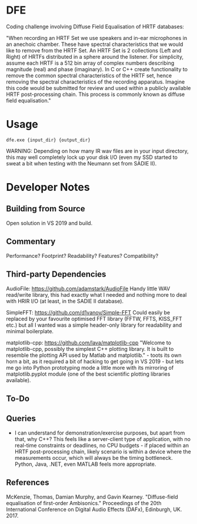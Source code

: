 # DFE

Coding challenge involving Diffuse Field Equalisation of HRTF databases:

"When recording an HRTF Set we use speakers and in-ear microphones in an anechoic chamber. These have spectral characteristics that we would like to remove from the HRTF Set. An HRTF Set is 2 collections (Left and Right) of HRTFs distributed in a sphere around the listener. For simplicity, assume each HRTF is a 512 bin array of complex numbers describing magnitude (real) and phase (imaginary). In C or C++ create functionality to remove the common spectral characteristics of the HRTF set, hence removing the spectral characteristics of the recording apparatus. Imagine this code would be submitted for review and used within a publicly available HRTF post-processing chain. This process is commonly known as diffuse field equalisation."

# Usage
`dfe.exe {input_dir} {output_dir}`

WARNING: Depending on how many IR wav files are in your input directory, this may well completely lock up your disk I/O (even my SSD started to sweat a bit when testing with the Neumann set from SADIE II).

# Developer Notes

## Building from Source
Open solution in VS 2019 and build.

## Commentary
Performance? Footprint? Readability? Features? Compatibility?

## Third-party Dependencies
AudioFile: https://github.com/adamstark/AudioFile Handy little WAV read/write library, this had exactly what I needed and nothing more to deal with HRIR I/O (at least, in the SADIE II database).

SimpleFFT: https://github.com/d1vanov/Simple-FFT Could easily be replaced by your favourite optimised FFT library (FFTW, FFTS, KISS_FFT etc.) but all I wanted was a simple header-only library for readability and minimal boilerplate.

matplotlib-cpp: https://github.com/lava/matplotlib-cpp "Welcome to matplotlib-cpp, possibly the simplest C++ plotting library. It is built to resemble the plotting API used by Matlab and matplotlib." - toots its own horn a bit, as it required a bit of hacking to get going in VS 2019 - but lets me go into Python prototyping mode a little more with its mirroring of matplotlib.pyplot module (one of the best scientific plotting libraries available).

## To-Do

## Queries
* I can understand for demonstration/exercise purposes, but apart from that, why C++? This feels like a server-client type of application, with no real-time constraints or deadlines, no CPU budgets - if placed within an HRTF post-processing chain, likely scenario is within a device where the measurements occur, which will always be the timing bottleneck. Python, Java, .NET, even MATLAB feels more appropriate.

## References
McKenzie, Thomas, Damian Murphy, and Gavin Kearney. "Diffuse-field equalisation of first-order Ambisonics." Proceedings of the 20th International Conference on Digital Audio Effects (DAFx), Edinburgh, UK. 2017.
